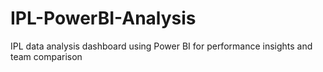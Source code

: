 # IPL-PowerBI-Analysis
IPL data analysis dashboard using Power BI for performance insights and team comparison

